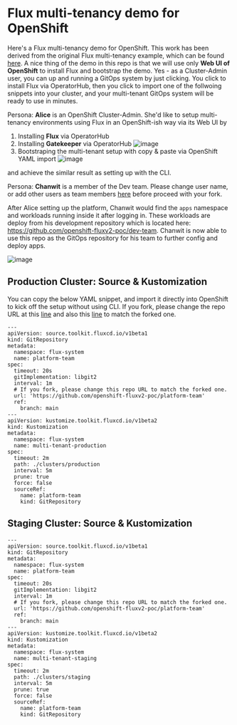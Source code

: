 # Flux multi-tenancy demo for OpenShift

Here's a Flux multi-tenancy demo for OpenShift. This work has been derived from the original Flux multi-tenancy example, which can be found [here](https://github.com/fluxcd/flux2-multi-tenancy).  A nice thing of the demo in this repo is that we will use only **Web UI of OpenShift** to install Flux and bootstrap the demo. Yes - as a Cluster-Admin user, you can up and running a GitOps system by just clicking. You click to install Flux via OperatorHub, then you click to import one of the follwoing snippets into your cluster, and your multi-tenant GitOps system will be ready to use in minutes.

Persona: **Alice** is an OpenShift Cluster-Admin. She'd like to setup multi-tenancy environments using Flux in an OpenShift-ish way via its Web UI by

  1. Installing **Flux** via OperatorHub
  2. Installing **Gatekeeper** via OperatorHub
     ![image](https://user-images.githubusercontent.com/10666/137627734-64edb06b-26d0-4169-b903-0a245d0aabf9.png)
  3. Bootstraping the multi-tenant setup with copy & paste via OpenShift YAML import
     ![image](https://user-images.githubusercontent.com/10666/137634319-1aac84e8-a139-4e3b-857b-76eeabcb4770.png)

and achieve the similar result as setting up with the CLI.

Persona: **Chanwit** is a member of the Dev team. Please change user name, or add other users as team members [here](https://github.com/openshift-fluxv2-poc/platform-team/blob/main/tenants/base/dev-team/rbac.yaml#L33) before proceed with your fork.

After Alice setting up the platform, Chanwit would find the `apps` namespace and workloads running inside it after logging in. These workloads are deploy from his development repository which is located here: https://github.com/openshift-fluxv2-poc/dev-team. Chanwit is now able to use this repo as the GitOps repository for his team to further config and deploy apps.

![image](https://user-images.githubusercontent.com/10666/137634584-270c72f8-b62a-4d58-a3e7-b9af4621a163.png)

## Production Cluster: Source & Kustomization

You can copy the below YAML snippet, and import it directly into OpenShift to kick off the setup without using CLI.
If you fork, please change the repo URL at this [line](https://github.com/openshift-fluxv2-poc/platform-team/blob/main/README.md?plain=1#L38) and also this [line](https://github.com/openshift-fluxv2-poc/platform-team/blob/main/README.md?plain=1#L71) to match the forked one.

```
---
apiVersion: source.toolkit.fluxcd.io/v1beta1
kind: GitRepository
metadata:
  namespace: flux-system
  name: platform-team
spec:
  timeout: 20s
  gitImplementation: libgit2
  interval: 1m
  # If you fork, please change this repo URL to match the forked one.
  url: 'https://github.com/openshift-fluxv2-poc/platform-team' 
  ref:
    branch: main
---
apiVersion: kustomize.toolkit.fluxcd.io/v1beta2
kind: Kustomization
metadata:
  namespace: flux-system
  name: multi-tenant-production
spec:
  timeout: 2m
  path: ./clusters/production
  interval: 5m
  prune: true
  force: false
  sourceRef:
    name: platform-team
    kind: GitRepository
```

## Staging Cluster: Source & Kustomization
```
---
apiVersion: source.toolkit.fluxcd.io/v1beta1
kind: GitRepository
metadata:
  namespace: flux-system
  name: platform-team
spec:
  timeout: 20s
  gitImplementation: libgit2
  interval: 1m
  # If you fork, please change this repo URL to match the forked one.
  url: 'https://github.com/openshift-fluxv2-poc/platform-team' 
  ref:
    branch: main
---
apiVersion: kustomize.toolkit.fluxcd.io/v1beta2
kind: Kustomization
metadata:
  namespace: flux-system
  name: multi-tenant-staging
spec:
  timeout: 2m
  path: ./clusters/staging
  interval: 5m
  prune: true
  force: false
  sourceRef:
    name: platform-team
    kind: GitRepository
```
